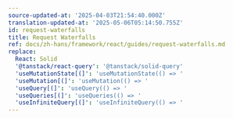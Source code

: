 ```yaml
---
source-updated-at: '2025-04-03T21:54:40.000Z'
translation-updated-at: '2025-05-06T05:14:50.755Z'
id: request-waterfalls
title: Request Waterfalls
ref: docs/zh-hans/framework/react/guides/request-waterfalls.md
replace:
  React: Solid
  '@tanstack/react-query': '@tanstack/solid-query'
  'useMutationState[(]': 'useMutationState(() => '
  'useMutation[(]': 'useMutation(() => '
  'useQuery[(]': 'useQuery(() => '
  'useQueries[(]': 'useQueries(() => '
  'useInfiniteQuery[(]': 'useInfiniteQuery(() => '
---
```


